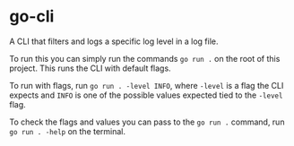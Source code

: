 # go-cli

A CLI that filters and logs a specific log level in a log file.

To run this you can simply run the commands `go run .` on the root of this project. This runs the CLI with default flags.

To run with flags, run `go run . -level INFO`, where `-level` is a flag the CLI expects and `INFO` is one of the possible values expected tied to the `-level` flag.

To check the flags and values you can pass to the `go run .` command, run `go run . -help` on the terminal.
